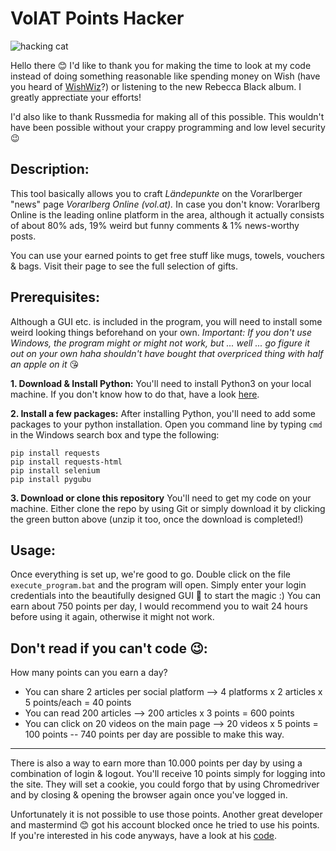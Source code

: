 # VolAT Points Hacker
![hacking cat](https://media.giphy.com/media/o0vwzuFwCGAFO/giphy.gif)

Hello there 😊 I'd like to thank you for making the time to look at my code instead of doing something reasonable like spending money on Wish (have you heard of [WishWiz](https://chrome.google.com/webstore/detail/the-wishwiz/lkijfedegilaikaacnoblhekmlegpeln)?) or listening to the new Rebecca Black album. I greatly apprectiate your efforts!

I'd also like to thank Russmedia for making all of this possible. This wouldn't have been possible without your crappy programming and low level security 😉


## Description:

This tool basically allows you to craft *Ländepunkte* on the Vorarlberger "news" page *Vorarlberg Online (vol.at).*
In case you don't know: Vorarlberg Online is the leading online platform in the area, although it actually consists of about 80% ads, 19% weird but funny comments & 1% news-worthy posts.

You can use your earned points to get free stuff like mugs, towels, vouchers & bags. Visit their page to see the full selection of gifts.


## Prerequisites:

Although a GUI etc. is included in the program, you will need to install some weird looking things beforehand on your own.
*Important: If you don't use Windows, the program might or might not work, but ... well ... go figure it out on your own haha shouldn't have bought that overpriced thing with half an apple on it* 😘

**1. Download & Install Python:**
 You'll need to install Python3 on your local machine. If you don't know how to do that, have a look [here](https://realpython.com/installing-python/).

 **2. Install a few packages:**
 After installing Python, you'll need to add some packages to your python installation. Open you command line by typing `cmd` in the Windows search box and type the following:

    pip install requests
    pip install requests-html
    pip install selenium
    pip install pygubu

 **3. Download or clone this repository**
 You'll need to get my code on your machine. Either clone the repo by using Git or simply download it by clicking the green button above (unzip it too, once the download is completed!)


 ## Usage:
 
 Once everything is set up, we're good to go. Double click on the file `execute_program.bat` and the program will open. Simply enter your login credentials into the beautifully designed GUI 🤮 to start the magic :)
 You can earn about 750 points per day, I would recommend you to wait 24 hours before using it again, otherwise it might not work.


## Don't read if you can't code 😉:

How many points can you earn a day?
- You can share 2 articles per social platform --> 4 platforms x 2 articles x 5 points/each = 40 points
- You can read 200 articles --> 200 articles x 3 points = 600 points
- You can click on 20 videos on the main page --> 20 videos x 5 points = 100 points
--
740 points per day are possible to make this way.
-----
There is also a way to earn more than 10.000 points per day by using a combination of login & logout. You'll receive 10 points simply for logging into the site. They will set a cookie, you could forgo that by using Chromedriver and by closing & opening the browser again once you've logged in.

Unfortunately it is not possible to use those points. Another great developer and mastermind 😊 got his account blocked once he tried to use his points. If you're interested in his code anyways, have a look at his [code](https://github.com/Moon36/volat-point-farm).
